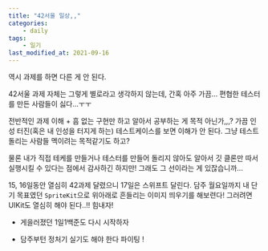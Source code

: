 ```yaml
---
title: "42서울 일상,,"
categories:
    - daily
tags:
    - 일기
last_modified_at: 2021-09-16
---
```


역시 과제를 하면 다른 게 안 된다.

42서울 과제 자체는 그렇게 별로라고 생각하지 않는데, 간혹 아주 가끔... 편협한 테스터를 만든 사람들이 싫다...ㅜㅜ

전반적인 과제 이해 + 흠 없는 구현만 하고 알아서 공부하는 게 목적 아닌가,,,? 가끔 인성 터진(혹은 내 인성을 터지게 하는) 테스트케이스를 보면 이해가 안 된다. 그냥 테스트 돌리는 사람들 멕이려는 목적같기도 하고?

물론 내가 직접 테케를 만들거나 테스터를 만들어 돌리지 않아도 알아서 깃 클론만 따서 실행시킬 수 있다는 점에서 감사하긴 하지만! 그래도 그 선이라는 게 있잖습니까...

15, 16일동안 열심히 42과제 달렸으니 17일은 스위프트 달린다. 담주 월요일까지 내 단기 목표였던 `SpriteKit`으로 위아래로 흔들리는 이미지 띄우기를 해보련다! 그러려면 UIKit도 열심히 해야 된다..!! 힘내자!

+ 게을러졌던 1일1백준도 다시 시작하자

+ 담주부턴 정처기 실기도 해야 한다 파이팅 !